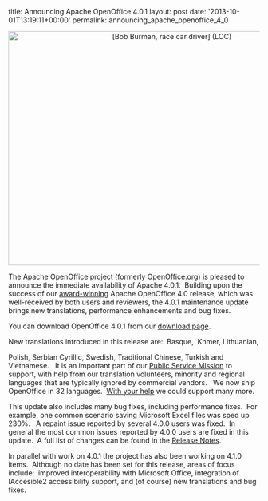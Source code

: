 
title: Announcing Apache OpenOffice 4.0.1
layout: post
date: '2013-10-01T13:19:11+00:00'
permalink: announcing_apache_openoffice_4_0

<div align="center"> 
    <p><a title="[Bob Burman, race car driver]  (LOC) by The Library of Congress, on Flickr" href="https://www.flickr.com/photos/library_of_congress/2163470598/"><img width="640" height="469" alt="[Bob Burman, race car driver]  (LOC)" src="https://farm3.staticflickr.com/2037/2163470598_fb7571cdab_z.jpg?zz=1" /></a></p><a title="[Bob Burman, race car driver]  (LOC) by The Library of Congress, on Flickr" href="https://www.flickr.com/photos/library_of_congress/2163470598/"> 
      <p> </p></a> 
    <div align="left"><a title="[Bob Burman, race car driver]  (LOC) by The Library of Congress, on Flickr" href="https://www.flickr.com/photos/library_of_congress/2163470598/"> 
        <p> </p></a></div> 
  </div> 
  <p>

The Apache OpenOffice project (formerly OpenOffice.org) is pleased to announce the immediate availability of Apache 4.0.1.&nbsp; Building upon the success of our <a href="http://www.infoworld.com/slideshow/119867/bossie-awards-2013-the-best-open-source-desktop-and-mobile-software-226979#slide8">award-winning</a> Apache OpenOffice 4.0 release, which was well-received by both users and reviewers, the 4.0.1 maintenance update brings new translations, performance enhancements and bug fixes.&nbsp; </p> 
  <p>You can download OpenOffice 4.0.1 from our <a href="http://www.openoffice.org/download/">download page</a>.&nbsp; <br /></p> 
  <p>New translations introduced in this release are:&nbsp; Basque,&nbsp; 
 Khmer, 
 Lithuanian,

 Polish, 
Serbian Cyrillic, 
  Swedish,
     Traditional Chinese, 
Turkish and 
    Vietnamese. &nbsp; It is an important part of our <a href="http://openoffice.apache.org/mission.html">Public Service Mission</a> to support, with help from our translation volunteers, minority and regional languages that are typically ignored by commercial vendors.&nbsp;&nbsp; We now ship OpenOffice in 32 languages.&nbsp; <a href="http://openoffice.apache.org/translate.html">With your help</a> we could support many more.&nbsp; </p> 
  <p>This update also includes many bug fixes, including performance fixes.&nbsp; For example, one common scenario saving Microsoft Excel files was sped up 230%.&nbsp;&nbsp; A repaint issue reported by several 4.0.0 users was fixed.&nbsp; In general the most common issues reported by 4.0.0 users are fixed in this update.&nbsp; A full list of changes can be found in the <a href="https://cwiki.apache.org/confluence/display/OOOUSERS/AOO+4.0.1+Release+Notes">Release Notes</a>.&nbsp;&nbsp;&nbsp; </p> 
  <p>In parallel with work on 4.0.1 the project has also been working on 4.1.0 items.&nbsp; Although no date has been set for this release, areas of focus include:&nbsp; improved interoperability with Microsoft Office, integration of IAccesible2 accessibility support, and (of course) new translations and bug fixes.<br /></p>
